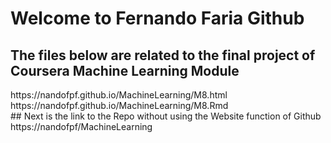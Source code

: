 # Welcome to Fernando Faria Github
## The files below are related to the final project of Coursera Machine Learning Module
<link>https://nandofpf.github.io/MachineLearning/M8.html</link>
<br>
<link>https://nandofpf.github.io/MachineLearning/M8.Rmd</link>
<br>
## Next is the link to the Repo without using the Website function of Github
<link>https://nandofpf/MachineLearning</link>
